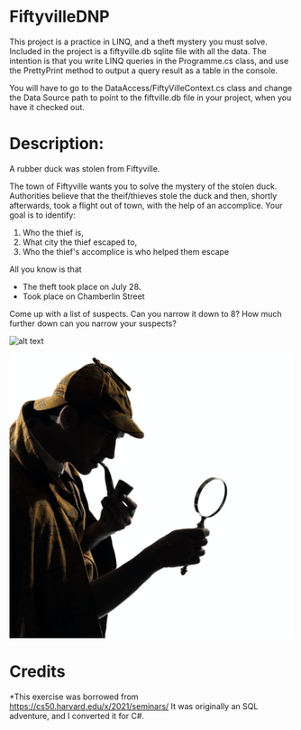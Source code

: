 # FiftyvilleDNP

This project is a practice in LINQ, and a theft mystery you must solve.
Included in the project is a fiftyville.db sqlite file with all the data.
The intention is that you write LINQ queries in the Programme.cs class, and use the PrettyPrint method to output a query result as a table in the console.

You will have to go to the DataAccess/FiftyVilleContext.cs class and change the Data Source path to point to the fiftville.db file in your project, when you have it checked out.

# Description:

A rubber duck was stolen from Fiftyville.

The town of Fiftyville wants you to solve the mystery of the stolen duck.
Authorities believe that the theif/thieves stole the duck and then, shortly afterwards, took a flight out of town, with the help of an accomplice. 
Your goal is to identify:

1) Who the thief is,
2) What city the thief escaped to,
3) Who the thief's accomplice is who helped them escape

All you know is that 
- The theft took place on July 28.
- Took place on Chamberlin Street

Come up with a list of suspects. Can you narrow it down to 8? How much further down can you narrow your suspects?

![alt text](https://www.google.com/url?sa=i&url=https%3A%2F%2Ftheconversation.com%2Fsherlock-holmes-and-the-case-of-toxic-masculinity-what-is-behind-the-detectives-appeal-149561&psig=AOvVaw1PsA5up7eKYP6BLhXUCC3s&ust=1615828328280000&source=images&cd=vfe&ved=0CAIQjRxqFwoTCMjFofSjsO8CFQAAAAAdAAAAABAD)

![alt text](https://github.com/TroelsMortensen/FiftyvilleDNP/blob/main/Fiftyville/Sherlock.jpg)


# Credits
*This exercise was borrowed from https://cs50.harvard.edu/x/2021/seminars/
It was originally an SQL adventure, and I converted it for C#.
